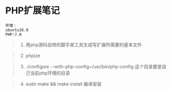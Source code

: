 # PHP扩展笔记
```
环境：
ubuntu16.0
PHP:7.0
```

>1. 用php源码自带的脚手架工具生成写扩展所需要的基本文件

>2. phpize　　　　　　　　　　　　

>3. ./configure --with-php-config=/usr/bin/php-config  这个目录要是自己当前php环境的目录

>4. sudo make && make install         编译安装
